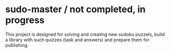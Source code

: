 # sudo-master / not completed, in progress
This project is designed for solving and creating new sudoku puzzels, build a library with such quizzes (task and answers) and prepare them for publishing.
